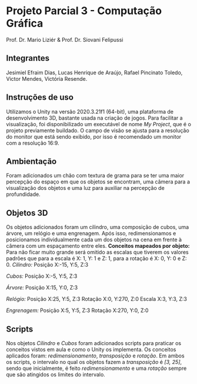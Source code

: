 # Projeto Parcial 3 - Computação Gráfica
Prof. Dr. Mario Liziér & Prof. Dr. Siovani Felipussi

## Integrantes
Jesimiel Efraim Dias,
Lucas Henrique de Araújo,
Rafael Pincinato Toledo,
Victor Mendes,
Victória Resende.

## Instruções de uso
Utilizamos o Unity na versão 2020.3.21f1 (64-bit), uma plataforma de desenvolvimento 3D, bastante usada na criação de jogos.
Para facilitar a visualização, foi disponibilizado um executável de nome *My Project*, que é o projeto previamente buildado. O campo de visão se ajusta para a resolução do monitor que está sendo exibido, por isso é recomendado um monitor com a resolução 16:9.

## Ambientação
Foram adicionados um chão com textura de grama para se ter uma maior percepção do espaço em que os objetos se encontram, uma câmera para a visualização dos objetos e uma luz para auxiliar na percepção de profundidade.

##  Objetos 3D
Os objetos adicionados foram um cilindro, uma composição de cubos, uma árvore, um relógio e uma engrenagem. Após isso, redimensionamos e posicionamos individualmente cada um dos objetos na cena em frente à câmera com um espaçamento entre eles.
**Conceitos mapeados por objeto:**
Para não ficar muito grande será omitido as escalas que tiverem os valores padrões que para a escala é X: 1, Y: 1 e Z: 1, para a rotação é X: 0, Y: 0 e Z: 0.
*Cilindro:*
Posição
X:-15, Y:5, Z:3

*Cubos:*
Posição
X:-5, Y:5, Z:3

*Árvore:*
Posição
X:15, Y:0, Z:3

*Relógio:*
Posição
X:25, Y:5, Z:3
Rotação
X:0, Y:270, Z:0
Escala
X:3, Y:3, Z:3

*Engrenagem:*
Posição
X:5, Y:5, Z:3
Rotação
X:270, Y:0, Z:0

## Scripts
Nos objetos *Cilindro* e *Cubos* foram adicionados scripts para praticar os conceitos vistos em aula e como o Unity os implementa.
Os conceitos aplicados foram: *redimensionamento*, *transposição* e *rotação*.
Em ambos os scripts, o intervalo no qual os objetos fazem a *transposição* é *[3, 25]*, sendo que inicialmente, é feito *redimensionamento* e uma *rotação* sempre que são atingidos os limites do intervalo.